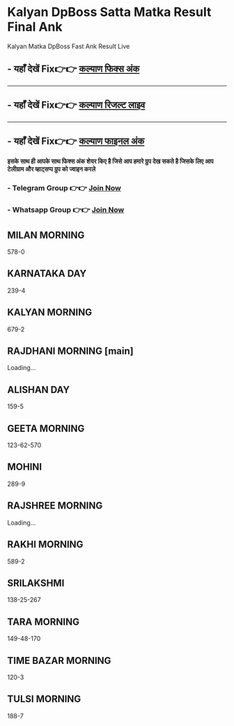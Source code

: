 # Kalyan DpBoss Satta Matka Result Final Ank 

Kalyan Matka DpBoss Fast Ank Result Live

##  - यहाँ देखें Fix👉👉 [कल्याण फिक्स अंक](https://kalyan-chart-fix.hindipanti.in/dpboss-satta-matka-result-1/) 
---

## - यहाँ देखें Fix👉👉 [कल्याण रिजल्ट लाइव ](https://www.google.com/search?q=hindipanti+in+kalyan+fix) 
---

## - यहाँ देखें Fix👉👉 [कल्याण फाइनल अंक](https://kalyan-chart-fix.hindipanti.in/dpboss-satta-matka-result-1/) 


**इसके साथ ही आपके साथ फिक्स अंक शेयर किए है जिसे आप हमारे ग्रुप देख सकते है जिसके लिए आप टेलीग्राम और व्हाट्सप्प ग्रुप को ज्वाइन करले**

###  - Telegram  Group 👉👉 [Join Now](https://t.me/Hindiupdate201) 

###  - Whatsapp Group 👉👉 [Join Now](https://whatsapp.com/channel/0029Vay2FudAzNbmVl8KtW14) 

## MILAN MORNING
578-0  

## KARNATAKA DAY
239-4  

## KALYAN MORNING
679-2  

## RAJDHANI MORNING [main]
Loading...

## ALISHAN DAY
159-5  

## GEETA MORNING
123-62-570  

## MOHINI
289-9  

## RAJSHREE MORNING
Loading...

## RAKHI MORNING
589-2  

## SRILAKSHMI
138-25-267  

## TARA MORNING
149-48-170  

## TIME BAZAR MORNING
120-3  

## TULSI MORNING
188-7

